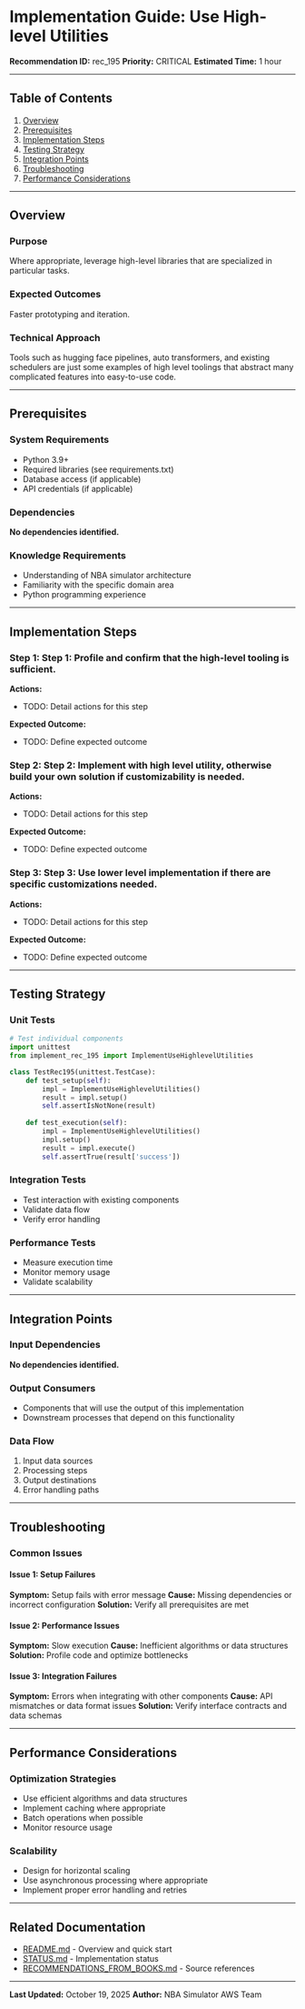 # Implementation Guide: Use High-level Utilities

**Recommendation ID:** rec_195
**Priority:** CRITICAL
**Estimated Time:** 1 hour

---

## Table of Contents

1. [Overview](#overview)
2. [Prerequisites](#prerequisites)
3. [Implementation Steps](#implementation-steps)
4. [Testing Strategy](#testing-strategy)
5. [Integration Points](#integration-points)
6. [Troubleshooting](#troubleshooting)
7. [Performance Considerations](#performance-considerations)

---

## Overview

### Purpose

Where appropriate, leverage high-level libraries that are specialized in particular tasks.

### Expected Outcomes

Faster prototyping and iteration.

### Technical Approach

Tools such as hugging face pipelines, auto transformers, and existing schedulers are just some examples of high level toolings that abstract many complicated features into easy-to-use code.

---

## Prerequisites

### System Requirements

- Python 3.9+
- Required libraries (see requirements.txt)
- Database access (if applicable)
- API credentials (if applicable)

### Dependencies

**No dependencies identified.**

### Knowledge Requirements

- Understanding of NBA simulator architecture
- Familiarity with the specific domain area
- Python programming experience

---

## Implementation Steps

### Step 1: Step 1: Profile and confirm that the high-level tooling is sufficient.

**Actions:**
- TODO: Detail actions for this step

**Expected Outcome:**
- TODO: Define expected outcome

### Step 2: Step 2: Implement with high level utility, otherwise build your own solution if customizability is needed.

**Actions:**
- TODO: Detail actions for this step

**Expected Outcome:**
- TODO: Define expected outcome

### Step 3: Step 3: Use lower level implementation if there are specific customizations needed.

**Actions:**
- TODO: Detail actions for this step

**Expected Outcome:**
- TODO: Define expected outcome



---

## Testing Strategy

### Unit Tests

```python
# Test individual components
import unittest
from implement_rec_195 import ImplementUseHighlevelUtilities

class TestRec195(unittest.TestCase):
    def test_setup(self):
        impl = ImplementUseHighlevelUtilities()
        result = impl.setup()
        self.assertIsNotNone(result)
    
    def test_execution(self):
        impl = ImplementUseHighlevelUtilities()
        impl.setup()
        result = impl.execute()
        self.assertTrue(result['success'])
```

### Integration Tests

- Test interaction with existing components
- Validate data flow
- Verify error handling

### Performance Tests

- Measure execution time
- Monitor memory usage
- Validate scalability

---

## Integration Points

### Input Dependencies

**No dependencies identified.**

### Output Consumers

- Components that will use the output of this implementation
- Downstream processes that depend on this functionality

### Data Flow

1. Input data sources
2. Processing steps
3. Output destinations
4. Error handling paths

---

## Troubleshooting

### Common Issues

#### Issue 1: Setup Failures

**Symptom:** Setup fails with error message
**Cause:** Missing dependencies or incorrect configuration
**Solution:** Verify all prerequisites are met

#### Issue 2: Performance Issues

**Symptom:** Slow execution
**Cause:** Inefficient algorithms or data structures
**Solution:** Profile code and optimize bottlenecks

#### Issue 3: Integration Failures

**Symptom:** Errors when integrating with other components
**Cause:** API mismatches or data format issues
**Solution:** Verify interface contracts and data schemas

---

## Performance Considerations

### Optimization Strategies

- Use efficient algorithms and data structures
- Implement caching where appropriate
- Batch operations when possible
- Monitor resource usage

### Scalability

- Design for horizontal scaling
- Use asynchronous processing where appropriate
- Implement proper error handling and retries

---

## Related Documentation

- [README.md](README.md) - Overview and quick start
- [STATUS.md](STATUS.md) - Implementation status
- [RECOMMENDATIONS_FROM_BOOKS.md](RECOMMENDATIONS_FROM_BOOKS.md) - Source references

---

**Last Updated:** October 19, 2025
**Author:** NBA Simulator AWS Team
